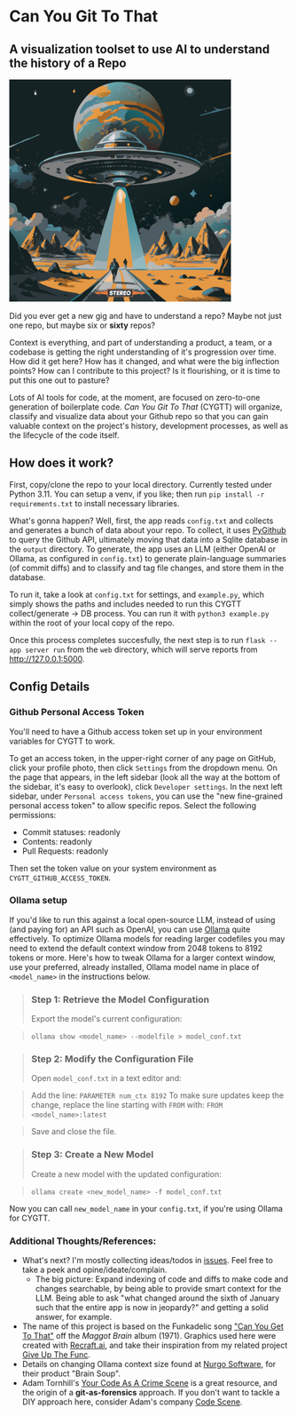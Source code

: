 
# Can You Git To That
## A visualization toolset to use AI to understand the history of a Repo

<img src="assets/can_you_git_to_that.png" width=400>

Did you ever get a new gig and have to understand a repo?  Maybe not just one repo, but maybe
six or __sixty__ repos?

Context is everything, and part of understanding a product, a team, or a codebase is getting the right
understanding of it's progression over time.  How did it get here?  How has it changed, and what were
the big inflection points?  How can I contribute to this project? Is it flourishing, or it is time to put this one out to pasture?

Lots of AI tools for code, at the moment, are focused on zero-to-one generation of boilerplate code.  _Can You 
Git To That_ (CYGTT) will organize, classify and visualize data about your Github repo so that you can gain valuable
context on the project's history, development processes, as well as the lifecycle of the code itself.

## How does it work?

First, copy/clone the repo to your local directory.  Currently tested under Python 3.11.  You can setup a venv, if you like; then run `pip install -r requirements.txt` to install necessary libraries.

What's gonna happen?  Well, first, the app reads `config.txt` and collects and generates a bunch of data about your repo.  To collect, it uses <a href="https://github.com/PyGithub/PyGithub">PyGithub</a> to query the Github API, ultimately moving that data into a Sqlite database in the `output` directory.  To generate, the app uses an LLM (either OpenAI or Ollama, as configured in `config.txt`) to generate plain-language summaries (of commit diffs) and to classify and tag file changes, and store them in the database.

To run it, take a look at `config.txt` for settings, and `example.py`, which simply shows the paths and includes needed to run this CYGTT collect/generate -> DB process. You can run it with `python3 example.py` within the root of your local copy of the repo.

Once this process completes succesfully, the next step is to run `flask --app server run` from the `web` directory, which will serve reports from <a href="http://127.0.0.1:5000">http://127.0.0.1:5000</A>.




## Config Details

### Github Personal Access Token
You'll need to have a Github access token set up in your environment variables for CYGTT to work.  

To get an access token, in the upper-right corner of any page on GitHub, click your profile photo, then click `Settings` from the dropdown menu.  On the page that appears, in the left sidebar (look all the way at the bottom of the sidebar, it's easy to overlook), click `Developer settings`. In the next left sidebar, under `Personal access tokens`, you can use the "new fine-grained personal access token" to allow specific repos.  Select the following permissions:

 * Commit statuses: readonly
 * Contents: readonly
 * Pull Requests: readonly

Then set the token value on your system environment as `CYGTT_GITHUB_ACCESS_TOKEN`.

### Ollama setup

If you'd like to run this against a local open-source LLM, instead of using (and paying for) an API such as OpenAI,
you can use <A HREF="https://ollama.com/download">Ollama</A> quite effectively.  To optimize Ollama models for reading
larger codefiles you may need to extend the default context window from 2048 tokens to 8192 tokens or more.  Here's how to tweak Ollama for a larger context window, use your preferred, already installed, Ollama model name in place of `<model_name>` in the instructions below.

>### Step 1: Retrieve the Model Configuration
>Export the model's current configuration:

>```ollama show <model_name> --modelfile > model_conf.txt```

>### Step 2: Modify the Configuration File
>Open `model_conf.txt` in a text editor and:

>Add the line: ```PARAMETER num_ctx 8192```
>To make sure updates keep the change, replace the line starting with `FROM` with: ```FROM <model_name>:latest```

> Save and close the file.

>### Step 3: Create a New Model
>Create a new model with the updated configuration:

>```ollama create <new_model_name> -f model_conf.txt```

Now you can call `new_model_name` in your `config.txt`, if you're using Ollama for CYGTT.


### Additional Thoughts/References:

 * What's next?  I'm mostly collecting ideas/todos in <a href="https://github.com/gravitymonkey/can_you_git_to_that/issues">issues</a>.  Feel free to take a peek and opine/ideate/complain.  
   * The big picture: Expand indexing of code and diffs to make code and changes searchable, by being able to provide smart context for the LLM.  Being able to ask "what changed around the sixth of January such that the entire app is now in jeopardy?" and getting a solid answer, for example. 
 * The name of this project is based on the Funkadelic song <A HREF="https://open.spotify.com/track/5lc9L9FeLBwlJPgEbq9uEw?si=2b9b0249f09e4fb6">"Can You Get To That"</A> off the _Maggot Brain_ album (1971).  Graphics used here were created with <a href="https://recraft.ai">Recraft.ai</A>, and take their inspiration from my related project <a href="https://github.com/gravitymonkey/give_up_the_func">Give Up The Func</A>.
 * Details on changing Ollama context size found at <A HREF="https://www.nurgo-software.com/products/brainsoup">Nurgo Software</A>, for their product "Brain Soup".
 * Adam Tornhill's <A HREF="https://pragprog.com/titles/atcrime2/your-code-as-a-crime-scene-second-edition/">Your Code As A Crime Scene</A> is a great resource, and the origin of a __git-as-forensics__ approach.  If you don't want to tackle a DIY approach here, consider Adam's company <A HREF="https://codescene.com/">Code Scene</A>.

